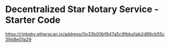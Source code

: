 # Decentralized Star Notary Service - Starter Code

https://rinkeby.etherscan.io/address/0x33b00bf847a5c9fbba1ab2d68cb55c39d8e01a29

